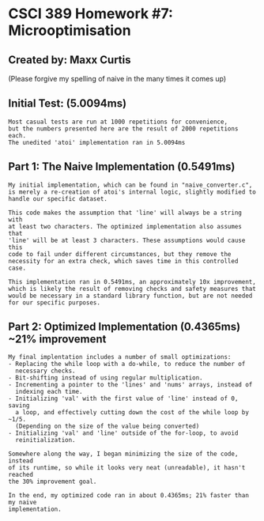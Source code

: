 # CSCI 389 Homework #7: Microoptimisation
## Created by: Maxx Curtis

(Please forgive my spelling of naive in the many times it comes up)

## Initial Test: (5.0094ms)
	Most casual tests are run at 1000 repetitions for convenience,
	but the numbers presented here are the result of 2000 repetitions 
	each.
	The unedited 'atoi' implementation ran in 5.0094ms

## Part 1: The Naive Implementation (0.5491ms)
	My initial implementation, which can be found in "naive_converter.c",
	is merely a re-creation of atoi's internal logic, slightly modified to
	handle our specific dataset.

	This code makes the assumption that 'line' will always be a string with
	at least two characters. The optimized implementation also assumes that
	'line' will be at least 3 characters. These assumptions would cause this
	code to fail under different circumstances, but they remove the
	necessity for an extra check, which saves time in this controlled case.

	This implementation ran in 0.5491ms, an approximately 10x improvement,
	which is likely the result of removing checks and safety measures that
	would be necessary in a standard library function, but are not needed
	for our specific purposes.

## Part 2: Optimized Implementation (0.4365ms) ~21% improvement
	My final implentation includes a number of small optimizations:
	- Replacing the while loop with a do-while, to reduce the number of
	  necessary checks.
	- Bit-shifting instead of using regular multiplication.
	- Incrementing a pointer to the 'lines' and 'nums' arrays, instead of
	  indexing each time.
	- Initializing 'val' with the first value of 'line' instead of 0, saving
	  a loop, and effectively cutting down the cost of the while loop by ~1/5.
	  (Depending on the size of the value being converted)
	- Initializing 'val' and 'line' outside of the for-loop, to avoid 
	  reinitialization.

	Somewhere along the way, I began minimizing the size of the code, instead
	of its runtime, so while it looks very neat (unreadable), it hasn't reached
	the 30% improvement goal.

	In the end, my optimized code ran in about 0.4365ms; 21% faster than my naive 
	implementation.
